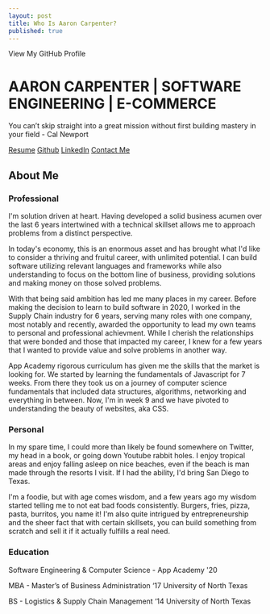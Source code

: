 ```yaml
---
layout: post
title: Who Is Aaron Carpenter?
published: true
---
```


View My GitHub Profile

# AARON CARPENTER | SOFTWARE ENGINEERING | E-COMMERCE
You can’t skip straight into a great mission without first building mastery in your field - Cal Newport

[Resume](linkedin.com/aaronkcarpenter)
[Github](github.com/aaronkcarpenter)
[LinkedIn](linkedin.com/aaronkcarpenter)
[Contact Me](aaroncarpenter@aaroncarpenter.com)

## About Me

### Professional

I'm solution driven at heart. Having developed a solid business acumen over the last 6 years intertwined with a technical skillset allows me to approach problems from a distinct perspective.

In today's economy, this is an enormous asset and has brought what I'd like to consider a thriving and fruitul career, with unlimited potential. I can build software utilizing relevant languages and frameworks while also understanding to focus on the bottom line of business, providing solutions and making money on those solved problems.

With that being said ambition has led me many places in my career. Before making the decision to learn to build software in 2020, I worked in the Supply Chain industry for 6 years, serving many roles with one company, most notably and recently, awarded the opportunity to lead my own teams to personal and professional achievment. While I cherish the relationships that were bonded and those that impacted my career, I knew for a few years that I wanted to provide value and solve problems in another way.

App Academy rigorous curriculum has given me the skills that the market is looking for. We started by learning the fundamentals of Javascript for 7 weeks. From there they took us on a journey of computer science fundamentals that included data structures, algorithms, networking and everything in between. Now, I'm in week 9 and we have pivoted to understanding the beauty of websites, aka CSS.

### Personal 
In my spare time, I could more than likely be found somewhere on Twitter, my head in a book, or going down Youtube rabbit holes. I enjoy tropical areas and enjoy falling asleep on nice beaches, even if the beach is man made through the resorts I visit. If I had the ability, I'd bring San Diego to Texas.

I'm a foodie, but with age comes wisdom, and a few years ago my wisdom started telling me to not eat bad foods consistently. Burgers, fries, pizza, pasta, burritos, you name it! I'm also quite intrigued by entrepreneurship and the sheer fact that with certain skillsets, you can build something from scratch and sell it if it actually fulfills a real need.

### Education
Software Engineering & Computer Science - App Academy '20

MBA - Master’s of Business Administration ‘17 University of North Texas

BS - Logistics & Supply Chain Management ‘14 University of North Texas
